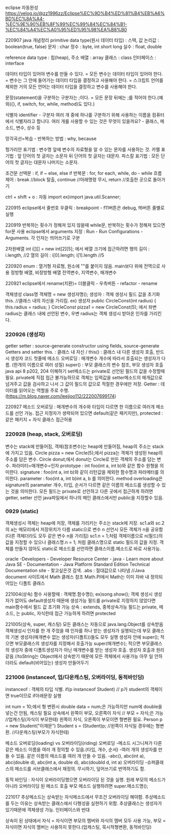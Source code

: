 eclipse 자동완성
https://velog.io/@zz1996zz/Eclipse%EC%9D%B4%ED%81%B4%EB%A6%BD%EC%8A%A4-%EC%9E%90%EB%8F%99%EC%99%84%EC%84%B1-%EC%84%A4%EC%A0%95%ED%95%98%EA%B8%B0

220907 java 개념정리
primitive data type(원시 데이터 타입) : 스택, 값
논리값 : boolean(true, false)
문자 : char
정수 : byte, int short long
실수 : float, double 

reference data type : 힙(heap), 주소
배열 : array
클래스 : class
인터페이스 : interface

데이터 타입이 있어야 변수를 만들 수 있다. = 모든 변수는 데이터 타입이 있어야 한다.
= 변수는 그 안에 들어가는 데이터 타입을 결정하고 사용해야 한다.
= 스크립트 언어를 제외한 거의 모든 언어는 데이터 타입을 결정하고 변수를 사용해야 한다.

문장(statement)을 구분하는 구분자는 ;이다. 
= 모든 문장 뒤에는 ;를 적어야 한다.(예외({}, if, switch, for, while, method)도 있다.)

식별자 identifier - 구분자
여러 개 중에 하나를 구분하기 위해 사용하는 이름을 컴퓨터에서 식별자라고 합니다.
여러 개를 사용할 수 있는 것은 무엇이 있을까요? - 클래스, 메소드, 변수, 상수 등

망각곡선=복습 - 반복하는 방법 : why, because

헝가리안 표기법 : 변수명 앞에 변수의 자료형을 알 수 있는 문자를 사용하는 것.
카멜 표기법 : 앞 단어의 첫 글자는 소문자 뒤 단어의 첫 글자는 대문자.
파스칼 표기법 : 모든 단어의 첫 글자는 대문자 나머지는 소문자.

조건문
선택문 : if, if ~ else, else if
반복문 : for, for each, while, do - while
흐름 제어 : break //block 탈출, continue //아래명령 무시, return //호출한 곳으로 돌아가기

ctrl + shift + o : 자동 import ex)import java.util.Scanner;

220915
eclipse에서 줄번호 우클릭 : breakpoint - f11버튼은 debug, f6버튼 줄별로 실행

220919
반복하는 횟수가 정해져 있지 않을때 while문, 반복하는 횟수가 정해져 있으면 for문 사용
eclipse에서 arguments 지정 : Run - Run Configurations - Arguments. 각 인자는 띄어쓰기로 구분

2차원배열 int i[][] = new int[2][5]; 에서 배열 크기에 접근하려면
행의 길이 : i.length, //2 열의 길이 : i[0].length; i[1].length //5

220920
enum : 열거형 자료형, 원소에 ""를 붙이지 않음. main보다 위에 전역으로 사용
정방형 배열, 비정방형 배열
전역변수, 지역변수, 매개변수

220921
eclipse에서 rename(치환)= 더블클릭 - 우측버튼 - refactor - rename

객체생성
class명 객체명 = new 생성자명();
생성자 : 객체 생성시 필드 값을 초기화
this. //클래스 내의 자신을 가리킴. 
ex) 생성자
public CircleConst(int radius) {
  this.radius = radius; }
 CircleConst pizza1 = new CircleConst(5);
에서 좌변 radius는 클래스 내에 선언된 변수, 우변 radius는 객체 생성시 받아온 인자를 가리킨다.

### 220926 (생성자)
getter setter : source-generate constructor using fields, source-generate Getters and setter
this. : 클래스 내 자신 / this() : 클래스 내 다른 생성자 호출, 반드시 생성자 코드 첫줄에
메소드 오버로딩 : 매개변수 개수에 따라서 호출되는 생성자가 다름. (한개의 이름으로 여러 성질)
super() : 부모 클래스의 변수 참조, 부모 생성자 호출
java api 8
p202, 204 이해하기
set메소드는 private로 선언된 필드의 값을 수정할때 필요. private에 직접 접근 불가능하므로 객체는 입력값을 setter메소드의 매개값으로 넘겨주고 값을 검사하고 나서 그 값이 필드의 값으로 적절한 경우에만 저장.
Getter : 데이터를 읽어오는 역할을 주로 수행. 
(https://m.blog.naver.com/leejjoo112/222007699174)

220927
메소드 오버로딩 : 매개변수의 개수와 타입이 다르면 한 이름으로 여러개 메소드를 선언 가능.
접근 지정자가 생략되어 있으면 default(같은 패키지만), protected : 같은 패키지 + 자식 클래스 접근허용

### 220928 (heap, stack, 오버로딩)
변수는 stack에 만들어짐, 객체(참조변수)는 heap에 만들어짐, heap의 주소는 stack에 가지고 있음.
Circle pizza = new Circle(5);에서 pizza는 객체가 생성된 heap의 주소를 담은 변수.
Circle donut;에서 donut는 Circle로 만든 객체의 주소를 담는 변수.
파라미터=매개변수=인자
prototype : int foo(int a, int b)와 같은 함수 원형을 의미한다.
signature : foo(int a, int b)와 같이 리턴값을 제외한 함수명과 파라메터를 의미한다.
parameter : foo(int a, int b)int a, b 를 의미한다.
method overloading은 signature의 paramater 개수, 타입, 순서가 다르면 같은 이름의 메소드를 생성할 수 있는 것을 의미한다.
모든 필드는 private로 선언하고 다른 곳에서 접근하게 하려면 getter, setter 선언
java파일에서 하나의 메인 클래스에서만 public을 지정할수 있음.

### 0929 (static)
객체생성시 객체는 heap에 저장, 객체를 가리키는 주소는 stack에 저장. sc1.a와 sc.2의 a는 메모리에서 저장위치가 다름
static으로 변수 n 선언시 모든 객체가 n을 공유함(다른 객체더라도 모두 같은 변수 n을 가리킴)
sc1.n = 1;처럼 객체이름으로 n(필드)의 값을 지정할 수 있으나 클래스명.n = 1; 처럼 클래스명으로 static 필드의 값을 지정.
객체를 만들지 않아도 static로 메소드를 선언하면 클래스이름.메소드로 바로 사용가능.

oracle -Developers - Developer Resource Center - java - Learn more about Java SE - Documentation - Java Platform Standard Edition Technical Documentation site - 찾고싶은것 검색.
.abs : 절대값으로 나타냄  //Java document 사이트에서 Math 클래스 참조
Math.PI에서 Math는 이미 자바 내 정의되어있는 디폴트 클래스

221004(상속)
함수 사용할때 : 객체명.함수명();  ex)song.show();
객체 생성시 생성자가 없어도 default생성자 때문에 생성가능
필드를 private로 지정하지 않았다면 main함수에서 필드 값 초기화 가능
상속 : extends, 중복상속가능
필드는 private, 메소드, 는 public, 자식한테 접근 가능하게 하려면 protected

221005(상속, super, 캐스팅)
모든 클래스는 자동으로 java.lang.Object를 상속받음
객체생성시 인자를 한 개 주었을 때 인자를 하나 받는 생성자가 실행되는데 부모 클래스의 기본 생성자(매개변수 없는 생성자(디폴트))들도 모두 실행
생성자 안에 super(); 적으면 부모클래스의 생성자를 지정해서 호출가능
super(매개변수); 적으면 부모클래스의 생성자 중에 디폴트생성자가 아닌 매개변수를 받는 생성자 호출. 생성자 호출과 원리 같음
//toString는 Object에서 상속받기 때문에 모든 객체에서 사용가능
아무 일 안하더라도 default(비어있는) 생성자 만들어두기

### 221006 (instanceof, 업/다운캐스팅, 오버라이딩, 동적바인딩)
instanceof : 객체의 타입 식별. if(p instanceof Student) // p가 student의 객체이면 true이므로 if아래문장 실행

int num = 10;에서 형 변환시 double data = num;은 가능하지만 num에 double을 넣는건 안됨, 캐스팅 필요
상속에서 왼쪽이 부모, 오른쪽이 자식 // 부모 = 자식;은 가능    //업캐스팅(자식이 부모한테)
왼쪽이 자식, 오른쪽이 부모이면 형변환 필요. 
Person p = new Student("이재문")
Student s = (Student)p; //왼쪽이 자식일 경우에는 형변환. //다운캐스팅(부모가 자식한테)

메소드 오버로딩(loading) vs 오버라이딩(riding)
오버로딩
-메소드 시그니쳐가 다른 같은 메소드 이름을 여러 개 정의할 수 있음.(타입, 개수, 순서)
-여러 개의 생성자를 만들 수 있음. 같은 이름의 메소드를 여러 개 만들 수 있음.
-abc(), abc(int a), abc(double d), abc(int a, double d), abc(doubld d, int a)
오버라이딩
-슈퍼클래스의 메소드를 서브클래스에서 재정의. 무시하기, 덮어쓰기로 번역하기도 함.

동적 바인딩 : 자식이 오버라이딩했으면 오버라이딩 된 것을 실행. 원래 부모의 메소드가 아니라 오버라이딩 된 메소드 호출
부모 메소드 실행하려면 super.메소드명();

221017
추상메소드는 상속받는 자식메소드에서 무조건 오버라이딩 해야함.
추상메소드를 두는 이유는 상속받는 클래스에서 다형성을 실현하기 위함. 
추상클래스는 생성자가 있기때문에 객체생성 가능. 인터페이스와 반대

상속이 된 상태에서 자식 = 자식이면 부모의 멤버와 자식의 멤버 모두 사용 가능, 부모 = 자식이면 자식의 멤버는 사용하지 못한다.(업캐스팅, 묵시적형변환, 동적바인딩)
